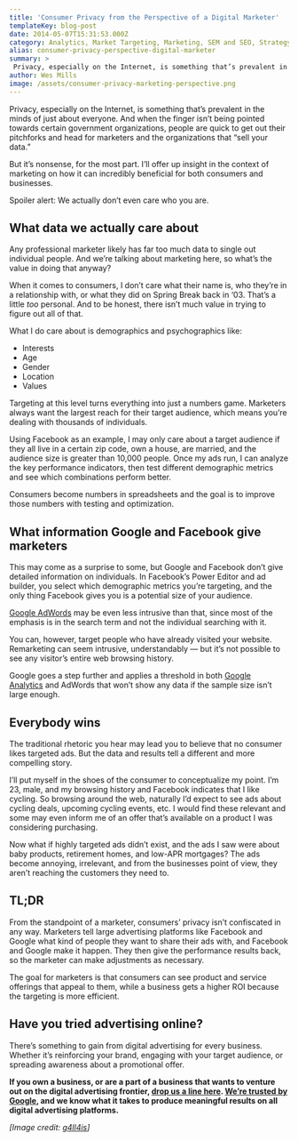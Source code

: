 ```yaml
---
title: 'Consumer Privacy from the Perspective of a Digital Marketer'
templateKey: blog-post
date: 2014-05-07T15:31:53.000Z
category: Analytics, Market Targeting, Marketing, SEM and SEO, Strategy
alias: consumer-privacy-perspective-digital-marketer
summary: > 
 Privacy, especially on the Internet, is something that’s prevalent in the minds of just about everyone. And when the finger isn’t being pointed towards certain government organizations, people are quick to get out their pitchforks and head for marketers and the organizations that "sell your data."
author: Wes Mills
image: /assets/consumer-privacy-marketing-perspective.png
---
```


Privacy, especially on the Internet, is something that’s prevalent in the minds of just about everyone. And when the finger isn’t being pointed towards certain government organizations, people are quick to get out their pitchforks and head for marketers and the organizations that “sell your data.”

But it’s nonsense, for the most part. I’ll offer up insight in the context of marketing on how it can incredibly beneficial for both consumers and businesses.

Spoiler alert: We actually don’t even care who you are. 

What data we actually care about
--------------------------------

Any professional marketer likely has far too much data to single out individual people. And we’re talking about marketing here, so what’s the value in doing that anyway?

When it comes to consumers, I don’t care what their name is, who they’re in a relationship with, or what they did on Spring Break back in ‘03. That’s a little _too_ personal. And to be honest, there isn’t much value in trying to figure out all of that.

What I do care about is demographics and psychographics like:

*   Interests
*   Age
*   Gender
*   Location
*   Values

Targeting at this level turns everything into just a numbers game. Marketers always want the largest reach for their target audience, which means you’re dealing with thousands of individuals.

Using Facebook as an example, I may only care about a target audience if they all live in a certain zip code, own a house, are married, and the audience size is greater than 10,000 people. Once my ads run, I can analyze the key performance indicators, then test different demographic metrics and see which combinations perform better.

Consumers become numbers in spreadsheets and the goal is to improve those numbers with testing and optimization.

What information Google and Facebook give marketers
---------------------------------------------------

This may come as a surprise to some, but Google and Facebook don’t give detailed information on individuals. In Facebook’s Power Editor and ad builder, you select which demographic metrics you’re targeting, and the only thing Facebook gives you is a potential size of your audience.

[Google AdWords](https://adwords.google.com/home/#?modal_active=none) may be even less intrusive than that, since most of the emphasis is in the search term and not the individual searching with it.

You can, however, target people who have already visited your website. Remarketing can seem intrusive, understandably — but it’s not possible to see any visitor’s entire web browsing history.

Google goes a step further and applies a threshold in both [Google Analytics](https://en.wikipedia.org/wiki/Google_Analytics) and AdWords that won’t show any data if the sample size isn’t large enough.

Everybody wins
--------------

The traditional rhetoric you hear may lead you to believe that no consumer likes targeted ads. But the data and results tell a different and more compelling story.

I’ll put myself in the shoes of the consumer to conceptualize my point. I’m 23, male, and my browsing history and Facebook indicates that I like cycling. So browsing around the web, naturally I’d expect to see ads about cycling deals, upcoming cycling events, etc. I would find these relevant and some may even inform me of an offer that’s available on a product I was considering purchasing.

Now what if highly targeted ads didn’t exist, and the ads I saw were about baby products, retirement homes, and low-APR mortgages? The ads become annoying, irrelevant, and from the businesses point of view, they aren’t reaching the customers they need to.

TL;DR
-----

From the standpoint of a marketer, consumers’ privacy isn’t confiscated in any way. Marketers tell large advertising platforms like Facebook and Google what kind of people they want to share their ads with, and Facebook and Google make it happen. They then give the performance results back, so the marketer can make adjustments as necessary.

The goal for marketers is that consumers can see product and service offerings that appeal to them, while a business gets a higher ROI because the targeting is more efficient.

Have you tried advertising online?
----------------------------------

There’s something to gain from digital advertising for every business. Whether it’s reinforcing your brand, engaging with your target audience, or spreading awareness about a promotional offer.

**If you own a business, or are a part of a business that wants to venture out on the digital advertising frontier, [drop us a line here](/contact). [We’re trusted by Google](https://www.google.com/partners/#a_profile;idtf=7725270641), and we know what it takes to produce meaningful results on all digital advertising platforms.**

_\[Image credit: [g4ll4is](https://www.flickr.com/photos/g4ll4is/8521624548/)\]_